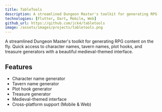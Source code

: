 ```yaml
---
title: TableTools
description: A streamlined Dungeon Master's toolkit for generating RPG content on the fly. Quick access to character names, tavern names, plot hooks, and treasure generators with a beautiful medieval-themed interface.
technologies: [Flutter, Dart, Mobile, Web]
github_url: https://github.com/jck4/tabletools
image: /assets/images/projects/tabletools.png
---
```


A streamlined Dungeon Master's toolkit for generating RPG content on the fly. Quick access to character names, tavern names, plot hooks, and treasure generators with a beautiful medieval-themed interface.

## Features

- Character name generator
- Tavern name generator
- Plot hook generator
- Treasure generator
- Medieval-themed interface
- Cross-platform support (Mobile & Web) 